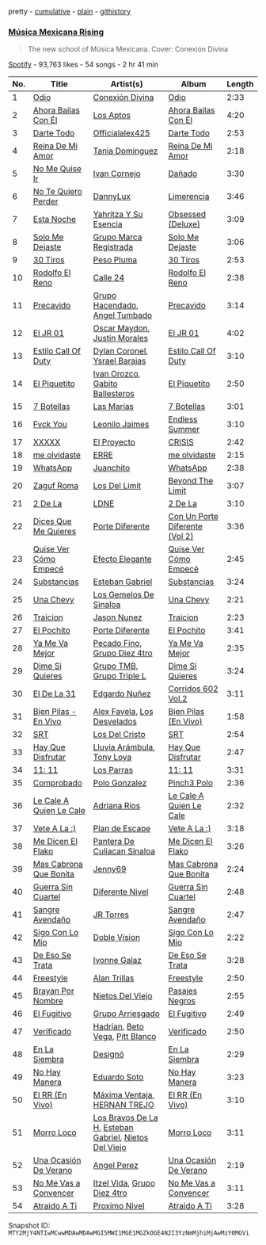 pretty - [cumulative](/playlists/cumulative/37i9dQZF1DX10A9MXc7csF.md) - [plain](/playlists/plain/37i9dQZF1DX10A9MXc7csF) - [githistory](https://github.githistory.xyz/mackorone/spotify-playlist-archive/blob/main/playlists/plain/37i9dQZF1DX10A9MXc7csF)

### [Música Mexicana Rising](https://open.spotify.com/playlist/37i9dQZF1DX10A9MXc7csF)

> The new school of Música Mexicana\. Cover: Conexión Divina

[Spotify](https://open.spotify.com/user/spotify) - 93,763 likes - 54 songs - 2 hr 41 min

| No. | Title | Artist(s) | Album | Length |
|---|---|---|---|---|
| 1 | [Odio](https://open.spotify.com/track/3lD9MZbyyl6fAirYEgmABl) | [Conexión Divina](https://open.spotify.com/artist/4VNRWgZyB5AiSw4jlGDVLy) | [Odio](https://open.spotify.com/album/0ms6fqC1BTdBC8EXPVu7fj) | 2:33 |
| 2 | [Ahora Bailas Con Él](https://open.spotify.com/track/5yPI7QUoey5bpyGhecujrR) | [Los Aptos](https://open.spotify.com/artist/4tenlYn9MG8Fda3OyDtPRO) | [Ahora Bailas Con Él](https://open.spotify.com/album/0vZ4LGuN4iAvFp8LzRlTrb) | 4:20 |
| 3 | [Darte Todo](https://open.spotify.com/track/71GxMOVQDOT2GSvp9mJddM) | [Officialalex425](https://open.spotify.com/artist/2cmqbSrv0RSUeYRuWkqSiQ) | [Darte Todo](https://open.spotify.com/album/0P9fkEPK48Vr4kmSNmg1bq) | 2:53 |
| 4 | [Reina De Mi Amor](https://open.spotify.com/track/0jR9yktMaTQcaCVWCkq6zV) | [Tania Dominguez](https://open.spotify.com/artist/1GijCBCaciNgWn7Z0HeZ7v) | [Reina De Mi Amor](https://open.spotify.com/album/1vtIbdkq7ThJ685gWkMwEP) | 2:18 |
| 5 | [No Me Quise Ir](https://open.spotify.com/track/2JltnZUDzrxKuwNjkK5N6Q) | [Ivan Cornejo](https://open.spotify.com/artist/6PH3FLQAxtqYy46Zv08bpV) | [Dañado](https://open.spotify.com/album/1i5VsPI1sXn847oHyXyZCh) | 3:30 |
| 6 | [No Te Quiero Perder](https://open.spotify.com/track/4AwlNIyid3oRyNqX61kTKt) | [DannyLux](https://open.spotify.com/artist/6ElqtIfQsAkEYypgfJIjeK) | [Limerencia](https://open.spotify.com/album/4d9KK2351FK3PAzlqfy8yj) | 3:46 |
| 7 | [Esta Noche](https://open.spotify.com/track/2sVM0on2db42X3aH5hrx7o) | [Yahritza Y Su Esencia](https://open.spotify.com/artist/51ZSh80McCt7vbqHouzW0A) | [Obsessed \(Deluxe\)](https://open.spotify.com/album/39CdVx9DN5FtCzIyqkrzAq) | 3:09 |
| 8 | [Solo Me Dejaste](https://open.spotify.com/track/0OLLsFyVPrjI3iL03lDFXk) | [Grupo Marca Registrada](https://open.spotify.com/artist/1gW6pz5n1aK249L0GvfQCC) | [Solo Me Dejaste](https://open.spotify.com/album/2On4y5Gf1XWFvPYaXnqqOH) | 3:06 |
| 9 | [30 Tiros](https://open.spotify.com/track/2bRU7HM6NLErB3lfM9BAQI) | [Peso Pluma](https://open.spotify.com/artist/12GqGscKJx3aE4t07u7eVZ) | [30 Tiros](https://open.spotify.com/album/18dH6cfAZmBloSqAGTdFI2) | 2:53 |
| 10 | [Rodolfo El Reno](https://open.spotify.com/track/0RwcV8IU5oeXpm1kpAfpFJ) | [Calle 24](https://open.spotify.com/artist/6dLuQ5qXxIuWc5urxfIiZR) | [Rodolfo El Reno](https://open.spotify.com/album/2W0boegOEn6QruuTkXHYTb) | 2:38 |
| 11 | [Precavido](https://open.spotify.com/track/5DI9CQ9cvvOnIlA5HDH3Qa) | [Grupo Hacendado](https://open.spotify.com/artist/06hHiaGkSEyRusl6n2iK3M), [Angel Tumbado](https://open.spotify.com/artist/6Vlv2tBpKw6ib5C7DHkOfq) | [Precavido](https://open.spotify.com/album/4qCTImRLK3QxDT2bziOAwO) | 3:14 |
| 12 | [El JR 01](https://open.spotify.com/track/1x7nf9SeVawE0wEl6oayFV) | [Oscar Maydon](https://open.spotify.com/artist/3l9G1G9MxH6DaRhwLklaf5), [Justin Morales](https://open.spotify.com/artist/5D7x9esAF6twPxuOqSMkeO) | [El JR 01](https://open.spotify.com/album/7koU9S6HRSfj7kZh0a5hWT) | 4:02 |
| 13 | [Estilo Call Of Duty](https://open.spotify.com/track/65zc43qPQdyWJdxjL0e39m) | [Dylan Coronel](https://open.spotify.com/artist/3oBZXbSQHXnxp9sWJcUT7j), [Ysrael Barajas](https://open.spotify.com/artist/1KUm2LsC3HnPKHvIoo4cKu) | [Estilo Call Of Duty](https://open.spotify.com/album/5rs3LSRCXx44C3f8vYsGYu) | 3:10 |
| 14 | [El Piquetito](https://open.spotify.com/track/1A0ZO13qt12Z07I6pVTR1Q) | [Ivan Orozco](https://open.spotify.com/artist/3WG2Qwav9SV56V57SFe92i), [Gabito Ballesteros](https://open.spotify.com/artist/6Sbl0NT50roqWvy746MfVf) | [El Piquetito](https://open.spotify.com/album/1tj8rwJ06KkWtWYPR2Sgxc) | 2:50 |
| 15 | [7 Botellas](https://open.spotify.com/track/7ieVd5galRFfFirvbqp0vG) | [Las Marías](https://open.spotify.com/artist/1BsFNAYZkEx6rvQJH4sN6w) | [7 Botellas](https://open.spotify.com/album/4oWgbiu4Usjz3eXJa5Umnw) | 3:01 |
| 16 | [Fvck You](https://open.spotify.com/track/1ZME1QjPhFwmbLmBOcsaLL) | [Leonilo Jaimes](https://open.spotify.com/artist/0n7CmDFQT0O48cLiBHx7XH) | [Endless Summer](https://open.spotify.com/album/5MfVyzPs79cE0RKF1aboZ6) | 3:10 |
| 17 | [XXXXX](https://open.spotify.com/track/6a722MT4feZC2A1ZRVjDI0) | [El Proyecto](https://open.spotify.com/artist/5tm5SxkL3KMVzl9XQvr5Ai) | [CRISIS](https://open.spotify.com/album/4pVG8E79smfV0m2S1KUTGX) | 2:42 |
| 18 | [me olvidaste](https://open.spotify.com/track/72nuzO5wkGs5S7qq6dddtH) | [ERRE](https://open.spotify.com/artist/5OugQZ3PqgRofo9mtzVYN3) | [me olvidaste](https://open.spotify.com/album/4qoeo1Oc7rWrHxpUoIhpke) | 2:15 |
| 19 | [WhatsApp](https://open.spotify.com/track/2dpxmuF4RltdQvh0sg5wcA) | [Juanchito](https://open.spotify.com/artist/5dHeVV4GJVmQwEWqqOuB8v) | [WhatsApp](https://open.spotify.com/album/27iHl47FNY4y2h4LJLCv98) | 2:38 |
| 20 | [Zaguf Roma](https://open.spotify.com/track/6q2afTIs8vAZTgpgcFctK1) | [Los Del Limit](https://open.spotify.com/artist/4pQxRQ2bUyVpk89wzztCLw) | [Beyond The Limit](https://open.spotify.com/album/5KwiZ0Ly7gpV8t7uvX7ZvT) | 3:07 |
| 21 | [2 De La](https://open.spotify.com/track/2ImJtl2zKUto4nB34YJHBO) | [LDNE](https://open.spotify.com/artist/5hkcGbdTv8nC62vVT7RJmZ) | [2 De La](https://open.spotify.com/album/5mffXgdpyrt2qyOejlBK7u) | 3:10 |
| 22 | [Dices Que Me Quieres](https://open.spotify.com/track/6YjnTgoNTiRKIcSGcFRZwE) | [Porte Diferente](https://open.spotify.com/artist/1OZhgL2E9qx49PhVzWRcuf) | [Con Un Porte Diferente \(Vol 2\)](https://open.spotify.com/album/23uvyq2VGIf4l5uUt9OgHN) | 3:36 |
| 23 | [Quise Ver Cómo Empecé](https://open.spotify.com/track/51AtNwSp96OMUywgEr6BhF) | [Efecto Elegante](https://open.spotify.com/artist/0NHX4tbvyRotP1QBhjTHX3) | [Quise Ver Cómo Empecé](https://open.spotify.com/album/6ALfte3xyJ0nrTbCX9ngLU) | 2:45 |
| 24 | [Substancias](https://open.spotify.com/track/6djaJe3bY5R2FAqjPmnK4X) | [Esteban Gabriel](https://open.spotify.com/artist/6RPeBghYnSwGV6FOw7huuN) | [Substancias](https://open.spotify.com/album/7A0S7gIKQDXGMPuSqC3oKb) | 3:24 |
| 25 | [Una Chevy](https://open.spotify.com/track/7xxQJetweF4orA784Bfae2) | [Los Gemelos De Sinaloa](https://open.spotify.com/artist/1Zkxm1dM3HI3QkTmxUEVQA) | [Una Chevy](https://open.spotify.com/album/6Yt4FwoiLC7XebognYM5fx) | 2:21 |
| 26 | [Traicion](https://open.spotify.com/track/6foLEHQX4yEwLkUwVNLDTF) | [Jason Nunez](https://open.spotify.com/artist/5QRR2yQ8isWuBfcS1FbqSH) | [Traicion](https://open.spotify.com/album/3fWRVIMs4hZe0qVZbHh1wT) | 2:23 |
| 27 | [El Pochito](https://open.spotify.com/track/6HI6iABWQLnYiqdYFFe1F2) | [Porte Diferente](https://open.spotify.com/artist/1OZhgL2E9qx49PhVzWRcuf) | [El Pochito](https://open.spotify.com/album/7ziQeB1l4NSn0dWw08yunZ) | 3:41 |
| 28 | [Ya Me Va Mejor](https://open.spotify.com/track/2Se8iSCMXXEd6UD0bI4efk) | [Pecado Fino](https://open.spotify.com/artist/7in2XM36SfAiMMiXcjr4Lj), [Grupo Diez 4tro](https://open.spotify.com/artist/6ubJLRTVzomuWIScbguoSY) | [Ya Me Va Mejor](https://open.spotify.com/album/3RgShSLXoIuOWKEgziNjEx) | 2:35 |
| 29 | [Dime Si Quieres](https://open.spotify.com/track/25syqOq8oWVEFD1BXzZtDc) | [Grupo TMB](https://open.spotify.com/artist/3QknSu5Hr8QrEGl3rzQOPT), [Grupo Triple L](https://open.spotify.com/artist/63VkI7oaQL2Ou1KH9FhN3k) | [Dime Si Quieres](https://open.spotify.com/album/4mgwtCz1O7H5LZQoUQRhae) | 3:24 |
| 30 | [El De La 31](https://open.spotify.com/track/2NpJMRaVvvZia0uVDcZJMe) | [Edgardo Nuñez](https://open.spotify.com/artist/0mA4dkNGiN4fqTBi2SLlAv) | [Corridos 602 Vol.2](https://open.spotify.com/album/7dTvUbDrd00XPzv52KruTk) | 3:11 |
| 31 | [Bien Pilas \- En Vivo](https://open.spotify.com/track/5ZqOPZHB23bTEh0Q0p3Qii) | [Alex Favela](https://open.spotify.com/artist/5TcnuUD5MHBfd1cO4kweWD), [Los Desvelados](https://open.spotify.com/artist/0JqtmoAuCmkDrdfpHzBBW9) | [Bien Pilas \(En Vivo\)](https://open.spotify.com/album/01XwB5pr3dKiLgahNUSvLg) | 1:58 |
| 32 | [SRT](https://open.spotify.com/track/72Bd9HfYQZnm33DzrzP2Im) | [Los Del Cristo](https://open.spotify.com/artist/3BarTzhsrWCqdYdTuHaXiK) | [SRT](https://open.spotify.com/album/4myKBRPQhCc2dodJLtSzod) | 2:54 |
| 33 | [Hay Que Disfrutar](https://open.spotify.com/track/4lddujOxgHNcfmCvj9ajzy) | [Lluvia Arámbula](https://open.spotify.com/artist/1GNHRCTZBHUf8rYfPTjT92), [Tony Loya](https://open.spotify.com/artist/6n4UZ6Nju0cFj8VSoYCN6L) | [Hay Que Disfrutar](https://open.spotify.com/album/71u20Cjtd4giAmYqL1a58D) | 2:47 |
| 34 | [11: 11](https://open.spotify.com/track/58iqJkgLGdfiDkadJqGYny) | [Los Parras](https://open.spotify.com/artist/1mXD3HVrObKWyjMvRjfsXp) | [11: 11](https://open.spotify.com/album/5ZuV7NA7e2albgIzv4FZT6) | 3:31 |
| 35 | [Comprobado](https://open.spotify.com/track/6Bc611lAS5IxW05vlJ8xYv) | [Polo Gonzalez](https://open.spotify.com/artist/0OpXeanba0vYnyoft00BP6) | [Pinch3 Polo](https://open.spotify.com/album/1wiIT4mP1CKDmcP0AWCeOR) | 2:36 |
| 36 | [Le Cale A Quien Le Cale](https://open.spotify.com/track/2nhM06RQQ8uY8s0JdCBKod) | [Adriana Ríos](https://open.spotify.com/artist/2JnRvy27x6anarTXTHE9jo) | [Le Cale A Quien Le Cale](https://open.spotify.com/album/39KCoeSQExkWfgYx4UuvQn) | 2:32 |
| 37 | [Vete A La :\)](https://open.spotify.com/track/5aJUIm3JeJ7BnRlAkOiY2V) | [Plan de Escape](https://open.spotify.com/artist/4y4uRSNiwurNnkWn9I0z7R) | [Vete A La :\)](https://open.spotify.com/album/6UOkpv7AhnnmOfK2fRhi1E) | 3:18 |
| 38 | [Me Dicen El Flako](https://open.spotify.com/track/5hDF2fwSXqYs6IHn0AfDbr) | [Pantera De Culiacan Sinaloa](https://open.spotify.com/artist/0mRXQOJkMRuEgfF345LOZ0) | [Me Dicen El Flako](https://open.spotify.com/album/38QIc89fCIfpoO54hRTk7U) | 3:26 |
| 39 | [Mas Cabrona Que Bonita](https://open.spotify.com/track/47qaLsUxBVX56IgAV2fn6F) | [Jenny69](https://open.spotify.com/artist/7jqoLHB45Xqz6PGUnqWrYX) | [Mas Cabrona Que Bonita](https://open.spotify.com/album/75SGWux31wssycipYiYvmP) | 2:24 |
| 40 | [Guerra Sin Cuartel](https://open.spotify.com/track/1gcmEv26KMm3zzJIBFq2XQ) | [Diferente Nivel](https://open.spotify.com/artist/5dHdCFMXwl9JofjKjS1MW0) | [Guerra Sin Cuartel](https://open.spotify.com/album/7tGjK4C7DkQwmViEtev57v) | 2:48 |
| 41 | [Sangre Avendaño](https://open.spotify.com/track/6K9JdTjaP3A3yLP70pai9J) | [JR Torres](https://open.spotify.com/artist/38Bf9u0Tg0JOEcjxzqSuAj) | [Sangre Avendaño](https://open.spotify.com/album/3Yt8oT3W1Efx00jW3hi1JL) | 2:47 |
| 42 | [Sigo Con Lo Mio](https://open.spotify.com/track/5jhanDbxGEBawATLvPZ00j) | [Doble Vision](https://open.spotify.com/artist/5YQwShxECKFKPcmHRx9LDa) | [Sigo Con Lo Mio](https://open.spotify.com/album/3McmdXpjUZRFpHmw2F2KSX) | 2:22 |
| 43 | [De Eso Se Trata](https://open.spotify.com/track/4flMkf6UihqV8CzBhjPTWY) | [Ivonne Galaz](https://open.spotify.com/artist/3YXGxdYldEXVVlCdCkFD5G) | [De Eso Se Trata](https://open.spotify.com/album/4xf4CpJ7t9eFdEiWOowDm8) | 3:28 |
| 44 | [Freestyle](https://open.spotify.com/track/0wI7ORmp7jNtSvEQfCSMaO) | [Alan Trillas](https://open.spotify.com/artist/1z00YgjM64ahCe9dWbZJsE) | [Freestyle](https://open.spotify.com/album/3m8WtFX6l6qgphDmg3LHzo) | 2:50 |
| 45 | [Brayan Por Nombre](https://open.spotify.com/track/1QPXsKEWJLmSflzQXoPylN) | [Nietos Del Viejo](https://open.spotify.com/artist/3sC7anQFAQtZNYpADNh5EH) | [Pasajes Negros](https://open.spotify.com/album/4trLYsGUm6UmLuhdlMAC7A) | 2:55 |
| 46 | [El Fugitivo](https://open.spotify.com/track/3HevcnYdnqtS0MvtyWkOg5) | [Grupo Arriesgado](https://open.spotify.com/artist/5NUPPRjsbXHNyVDrUESYeh) | [El Fugitivo](https://open.spotify.com/album/0BJXARzPuTj3mNYGRBs28t) | 2:49 |
| 47 | [Verificado](https://open.spotify.com/track/49P3Ix6GHwKYUR1IQaiYdQ) | [Hadrian](https://open.spotify.com/artist/2F9icYS5KP4Td9nbxIjo9q), [Beto Vega](https://open.spotify.com/artist/4sB1zr9B9t2OgQtdejswak), [Pitt Blanco](https://open.spotify.com/artist/30gIMGuXt3QKpyVQHhJc8o) | [Verificado](https://open.spotify.com/album/7qttMMoI0JGaClH0GvE6YA) | 2:50 |
| 48 | [En La Siembra](https://open.spotify.com/track/5GChQ50BdF3oK5jSvArtp3) | [Designó](https://open.spotify.com/artist/0U8mxS5KYSDoQTrziRHfL4) | [En La Siembra](https://open.spotify.com/album/0bkVHcppGjTPZffNU0BMIX) | 2:29 |
| 49 | [No Hay Manera](https://open.spotify.com/track/3JgqK05SpGrrsLwo7Z9TQz) | [Eduardo Soto](https://open.spotify.com/artist/2iCcqtXpDIFCLn1DnvUGQR) | [No Hay Manera](https://open.spotify.com/album/7AzS9OtFaaMRzuGatOaLkI) | 3:23 |
| 50 | [El RR \(En Vivo\)](https://open.spotify.com/track/1mvH121Rpxenvz9eQBERcM) | [Máxima Ventaja](https://open.spotify.com/artist/5I8HriBeRyNsjTLSHsok0N), [HERNAN TREJO](https://open.spotify.com/artist/2JW58Zzu11HCWLaMou9UGD) | [El RR \(En Vivo\)](https://open.spotify.com/album/3LfQ4z2sO0vDLipoqeksrT) | 3:10 |
| 51 | [Morro Loco](https://open.spotify.com/track/13jmfAORh7hAITtCvzVJ9i) | [Los Bravos De La H](https://open.spotify.com/artist/1ZsgdJmEpCrG7a4fMeiFOr), [Esteban Gabriel](https://open.spotify.com/artist/6RPeBghYnSwGV6FOw7huuN), [Nietos Del Viejo](https://open.spotify.com/artist/3sC7anQFAQtZNYpADNh5EH) | [Morro Loco](https://open.spotify.com/album/5SqZnMWQE3La3QJSeeOX0c) | 3:11 |
| 52 | [Una Ocasión De Verano](https://open.spotify.com/track/3rMfRM6oZDISCraYfSBUND) | [Angel Perez](https://open.spotify.com/artist/39dTY1F07rdtbJ1zgjDQOe) | [Una Ocasión De Verano](https://open.spotify.com/album/5DYMmAQ5sUT2eXmmGReLfO) | 2:19 |
| 53 | [No Me Vas a Convencer](https://open.spotify.com/track/7IvGeDoYKcrom8ebfev28U) | [Itzel Vida](https://open.spotify.com/artist/60PTHScdfpSSM2RcN0CpUC), [Grupo Diez 4tro](https://open.spotify.com/artist/6ubJLRTVzomuWIScbguoSY) | [No Me Vas a Convencer](https://open.spotify.com/album/4Y2nV2o9h5x7UidmFfUNRf) | 3:11 |
| 54 | [Atraido A Ti](https://open.spotify.com/track/3yX2QyAOg06lxR884Z1rCc) | [Proximo Nivel](https://open.spotify.com/artist/3aEa0X3wMYErFrys1jgV94) | [Atraido A Ti](https://open.spotify.com/album/3tVAJYtpVoW46Ey2Tfn22L) | 3:28 |

Snapshot ID: `MTY2MjY4NTIwMCwwMDAwMDAwMGI5MWI1MGE1MGZkOGE4N2I3YzNmMjhiMjAwMzY0MGVi`
